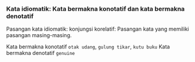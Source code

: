 ### Kata idiomatik: Kata bermakna konotatif dan kata bermakna denotatif
Pasangan kata idiomatik: konjungsi korelatif: Pasangan kata yang memiliki pasangan masing-masing.

Kata bermakna konotatif
	`otak udang`, `gulung tikar`, `kutu buku`
Kata bermakna denotatif
	`genuine`